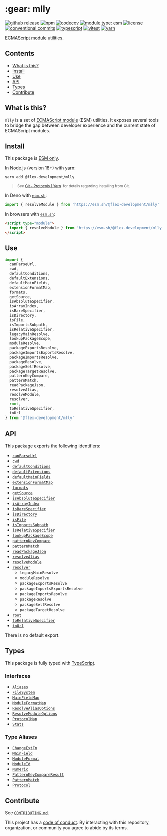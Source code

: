 # \:gear: mlly

[![github release](https://img.shields.io/github/v/release/flex-development/mlly.svg?include_prereleases\&sort=semver)](https://github.com/flex-development/mlly/releases/latest)
[![npm](https://img.shields.io/npm/v/@flex-development/mlly.svg)](https://npmjs.com/package/@flex-development/mlly)
[![codecov](https://codecov.io/gh/flex-development/mlly/graph/badge.svg?token=36NUNRH6FW)](https://codecov.io/gh/flex-development/mlly)
[![module type: esm](https://img.shields.io/badge/module%20type-esm-brightgreen)](https://github.com/voxpelli/badges-cjs-esm)
[![license](https://img.shields.io/github/license/flex-development/mlly.svg)](LICENSE.md)
[![conventional commits](https://img.shields.io/badge/-conventional%20commits-fe5196?logo=conventional-commits\&logoColor=ffffff)](https://conventionalcommits.org)
[![typescript](https://img.shields.io/badge/-typescript-3178c6?logo=typescript\&logoColor=ffffff)](https://typescriptlang.org)
[![vitest](https://img.shields.io/badge/-vitest-6e9f18?style=flat\&logo=vitest\&logoColor=ffffff)](https://vitest.dev)
[![yarn](https://img.shields.io/badge/-yarn-2c8ebb?style=flat\&logo=yarn\&logoColor=ffffff)](https://yarnpkg.com)

[ECMAScript module][node-esm] utilities.

## Contents

- [What is this?](#what-is-this)
- [Install](#install)
- [Use](#use)
- [API](#api)
- [Types](#types)
- [Contribute](#contribute)

## What is this?

`mlly` is a set of [ECMAScript module][node-esm] (ESM) utilities. It exposes several tools to bridge the gap between
developer experience and the current state of ECMAScript modules.

## Install

This package is [ESM only][esm].

In Node.js (version 18+) with [yarn][]:

```sh
yarn add @flex-development/mlly
```

<blockquote>
  <small>
    See <a href='https://yarnpkg.com/protocol/git'>Git - Protocols | Yarn</a>
    &nbsp;for details regarding installing from Git.
  </small>
</blockquote>

In Deno with [`esm.sh`][esmsh]:

```ts
import { resolveModule } from 'https://esm.sh/@flex-development/mlly'
```

In browsers with [`esm.sh`][esmsh]:

```html
<script type="module">
  import { resolveModule } from 'https://esm.sh/@flex-development/mlly'
</script>
```

## Use

```js
import {
  canParseUrl,
  cwd,
  defaultConditions,
  defaultExtensions,
  defaultMainFields,
  extensionFormatMap,
  formats,
  getSource,
  isAbsoluteSpecifier,
  isArrayIndex,
  isBareSpecifier,
  isDirectory,
  isFile,
  isImportsSubpath,
  isRelativeSpecifier,
  legacyMainResolve,
  lookupPackageScope,
  moduleResolve,
  packageExportsResolve,
  packageImportsExportsResolve,
  packageImportsResolve,
  packageResolve,
  packageSelfResolve,
  packageTargetResolve,
  patternKeyCompare,
  patternMatch,
  readPackageJson,
  resolveAlias,
  resolveModule,
  resolver,
  root,
  toRelativeSpecifier,
  toUrl
} from '@flex-development/mlly'
```

## API

This package exports the following identifiers:

- [`canParseUrl`](./src/lib/can-parse-url.mts)
- [`cwd`](./src/lib/cwd.mts)
- [`defaultConditions`](./src/lib/default-conditions.mts)
- [`defaultExtensions`](./src/lib/default-extensions.mts)
- [`defaultMainFields`](./src/lib/default-main-fields.mts)
- [`extensionFormatMap`](./src/lib/extension-format-map.mts)
- [`formats`](./src/lib/formats.mts)
- [`getSource`](./src/lib/get-source.mts)
- [`isAbsoluteSpecifier`](./src/lib/is-absolute-specifier.mts)
- [`isArrayIndex`](./src/lib/is-array-index.mts)
- [`isBareSpecifier`](./src/lib/is-bare-specifier.mts)
- [`isDirectory`](./src/lib/is-directory.mts)
- [`isFile`](./src/lib/is-file.mts)
- [`isImportsSubpath`](./src/lib/is-imports-subpath.mts)
- [`isRelativeSpecifier`](./src/lib/is-relative-specifier.mts)
- [`lookupPackageScope`](./src/lib/lookup-package-scope.mts)
- [`patternKeyCompare`](./src/lib/pattern-key-compare.mts)
- [`patternMatch`](./src/lib/pattern-match.mts)
- [`readPackageJson`](./src/lib/read-package-json.mts)
- [`resolveAlias`](./src/lib/resolve-alias.mts)
- [`resolveModule`](./src/lib/resolve-module.mts)
- [`resolver`](./src/lib/resolver.mts)
  - `legacyMainResolve`
  - `moduleResolve`
  - `packageExportsResolve`
  - `packageImportsExportsResolve`
  - `packageImportsResolve`
  - `packageResolve`
  - `packageSelfResolve`
  - `packageTargetResolve`
- [`root`](./src/lib/root.mts)
- [`toRelativeSpecifier`](./src/lib/to-relative-specifier.mts)
- [`toUrl`](./src/lib/to-url.mts)

There is no default export.

## Types

This package is fully typed with [TypeScript][].

### Interfaces

- [`Aliases`](src/interfaces/aliases.mts)
- [`FileSystem`](src/interfaces/file-system.mts)
- [`MainFieldMap`](src/interfaces/main-field-map.mts)
- [`ModuleFormatMap`](src/interfaces/module-format-map.mts)
- [`ResolveAliasOptions`](src/interfaces/options-resolve-alias.mts)
- [`ResolveModuleOptions`](src/interfaces/options-resolve-module.mts)
- [`ProtocolMap`](src/interfaces/protocol-map.mts)
- [`Stats`](src/interfaces/stats.mts)

### Type Aliases

- [`ChangeExtFn`](src/types/change-ext-fn.mts)
- [`MainField`](src/types/main-field.mts)
- [`ModuleFormat`](src/types/module-format.mts)
- [`ModuleId`](src/types/module-id.mts)
- [`Numeric`](src/types/numeric.mts)
- [`PatternKeyCompareResult`](src/types/pattern-key-compare-result.mts)
- [`PatternMatch`](src/types/pattern-match.mts)
- [`Protocol`](src/types/protocol.mts)

## Contribute

See [`CONTRIBUTING.md`](CONTRIBUTING.md).

This project has a [code of conduct](./CODE_OF_CONDUCT.md). By interacting with this repository, organization, or
community you agree to abide by its terms.

[esm]: https://gist.github.com/sindresorhus/a39789f98801d908bbc7ff3ecc99d99c

[esmsh]: https://esm.sh

[node-esm]: https://nodejs.org/api/esm.html

[typescript]: https://www.typescriptlang.org

[yarn]: https://yarnpkg.com
